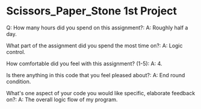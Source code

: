 # Scissors_Paper_Stone 1st Project


Q: How many hours did you spend on this assignment?:
A: Roughly half a day.

What part of the assignment did you spend the most time on?:
A: Logic control.

How comfortable did you feel with this assignment? (1-5):
A: 4.

Is there anything in this code that you feel pleased about?:
A: End round condition.

What's one aspect of your code you would like specific, elaborate feedback on?:
A: The overall logic flow of my program.


